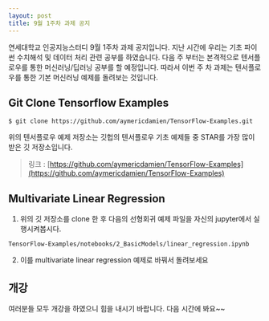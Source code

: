 ```yaml
---
layout: post
title: 9월 1주차 과제 공지
---
```


연세대학교 인공지능스터디 9월 1주차 과제 공지입니다. 
지난 시간에 우리는 기초 파이썬 수치해석 및 데이터 처리 관련 공부를 하였습니다. 다음 주 부터는 본격적으로 텐서플로우를 통한 머신러닝/딥러닝 공부를 할 예정입니다. 따라서 이번 주 차 과제는 텐서플로우를 통한 기본 머신러닝 예제를 돌려보는 것입니다. 

## Git Clone Tensorflow Examples
```
$ git clone https://github.com/aymericdamien/TensorFlow-Examples.git
```
위의 텐서플로우 예제 저장소는 깃헙의 텐서플로우 기초 예제들 중 STAR를 가장 많이 받은 깃 저장소입니다. 

> 링크 : [https://github.com/aymericdamien/TensorFlow-Examples](https://github.com/aymericdamien/TensorFlow-Examples)


## Multivariate Linear Regression
1. 위의 깃 저장소를 clone 한 후 다음의 선형회귀 예제 파일을 자신의 jupyter에서 실행시켜봅시다.
 ```
TensorFlow-Examples/notebooks/2_BasicModels/linear_regression.ipynb
```

2. 이를 multivariate linear regression 예제로 바꿔서 돌려보세요

## 개강
여러분들 모두 개강을 하였으니 힘을 내시기 바랍니다. 다음 시간에 봐요~~


